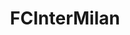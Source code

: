 ---
title: FCInterMilan
crosslinks:
- soccer
- Serendipity
- HullCity
- Ian
- soccerstreams
- ACMilan
---